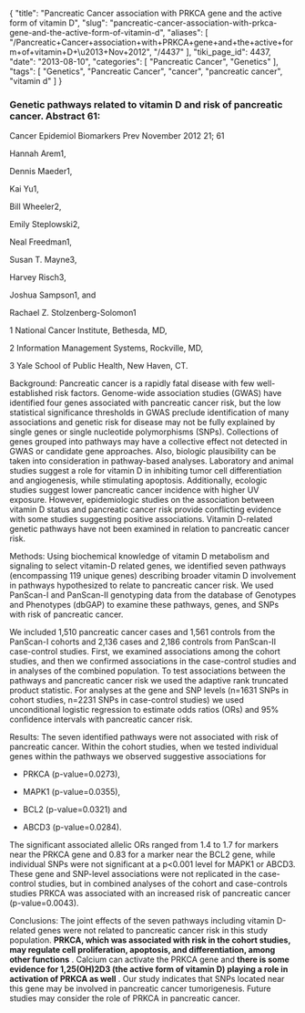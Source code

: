 {
    "title": "Pancreatic Cancer association with PRKCA gene and the active form of vitamin D",
    "slug": "pancreatic-cancer-association-with-prkca-gene-and-the-active-form-of-vitamin-d",
    "aliases": [
        "/Pancreatic+Cancer+association+with+PRKCA+gene+and+the+active+form+of+vitamin+D+\u2013+Nov+2012",
        "/4437"
    ],
    "tiki_page_id": 4437,
    "date": "2013-08-10",
    "categories": [
        "Pancreatic Cancer",
        "Genetics"
    ],
    "tags": [
        "Genetics",
        "Pancreatic Cancer",
        "cancer",
        "pancreatic cancer",
        "vitamin d"
    ]
}


### Genetic pathways related to vitamin D and risk of pancreatic cancer. Abstract 61:

Cancer Epidemiol Biomarkers Prev November 2012 21; 61

Hannah Arem1,

Dennis Maeder1,

Kai Yu1,

Bill Wheeler2,

Emily Steplowski2,

Neal Freedman1,

Susan T. Mayne3,

Harvey Risch3,

Joshua Sampson1, and

Rachael Z. Stolzenberg-Solomon1

1 National Cancer Institute, Bethesda, MD, 

2 Information Management Systems, Rockville, MD, 

3 Yale School of Public Health, New Haven, CT.

Background: Pancreatic cancer is a rapidly fatal disease with few well-established risk factors. Genome-wide association studies (GWAS) have identified four genes associated with pancreatic cancer risk, but the low statistical significance thresholds in GWAS preclude identification of many associations and genetic risk for disease may not be fully explained by single genes or single nucleotide polymorphisms (SNPs). Collections of genes grouped into pathways may have a collective effect not detected in GWAS or candidate gene approaches. Also, biologic plausibility can be taken into consideration in pathway-based analyses. Laboratory and animal studies suggest a role for vitamin D in inhibiting tumor cell differentiation and angiogenesis, while stimulating apoptosis. Additionally, ecologic studies suggest lower pancreatic cancer incidence with higher UV exposure. However, epidemiologic studies on the association between vitamin D status and pancreatic cancer risk provide conflicting evidence with some studies suggesting positive associations. Vitamin D-related genetic pathways have not been examined in relation to pancreatic cancer risk.

Methods: Using biochemical knowledge of vitamin D metabolism and signaling to select vitamin-D related genes, we identified seven pathways (encompassing 119 unique genes) describing broader vitamin D involvement in pathways hypothesized to relate to pancreatic cancer risk. We used PanScan-I and PanScan-II genotyping data from the database of Genotypes and Phenotypes (dbGAP) to examine these pathways, genes, and SNPs with risk of pancreatic cancer. 

We included 1,510 pancreatic cancer cases and 1,561 controls from the PanScan-I cohorts and 2,136 cases and 2,186 controls from PanScan-II case-control studies. First, we examined associations among the cohort studies, and then we confirmed associations in the case-control studies and in analyses of the combined population. To test associations between the pathways and pancreatic cancer risk we used the adaptive rank truncated product statistic. For analyses at the gene and SNP levels (n=1631 SNPs in cohort studies, n=2231 SNPs in case-control studies) we used unconditional logistic regression to estimate odds ratios (ORs) and 95% confidence intervals with pancreatic cancer risk.

Results: The seven identified pathways were not associated with risk of pancreatic cancer. Within the cohort studies, when we tested individual genes within the pathways we observed suggestive associations for 

* PRKCA (p-value=0.0273), 

* MAPK1 (p-value=0.0355), 

* BCL2 (p-value=0.0321) and 

* ABCD3 (p-value=0.0284). 

The significant associated allelic ORs ranged from 1.4 to 1.7 for markers near the PRKCA gene and 0.83 for a marker near the BCL2 gene, while individual SNPs were not significant at a p<0.001 level for MAPK1 or ABCD3. These gene and SNP-level associations were not replicated in the case-control studies, but in combined analyses of the cohort and case-controls studies PRKCA was associated with an increased risk of pancreatic cancer (p-value=0.0043).

Conclusions: The joint effects of the seven pathways including vitamin D-related genes were not related to pancreatic cancer risk in this study population.  **PRKCA, which was associated with risk in the cohort studies, may regulate cell proliferation, apoptosis, and differentiation, among other functions** . Calcium can activate the PRKCA gene and  **there is some evidence for 1,25(OH)2D3 (the active form of vitamin D) playing a role in activation of PRKCA as well** . Our study indicates that SNPs located near this gene may be involved in pancreatic cancer tumorigenesis. Future studies may consider the role of PRKCA in pancreatic cancer.